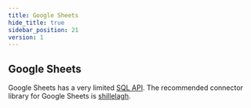 ```yaml
---
title: Google Sheets
hide_title: true
sidebar_position: 21
version: 1
---
```


## Google Sheets

Google Sheets has a very limited
[SQL API](https://developers.google.com/chart/interactive/docs/querylanguage). The recommended
connector library for Google Sheets is [shillelagh](https://github.com/betodealmeida/shillelagh).

